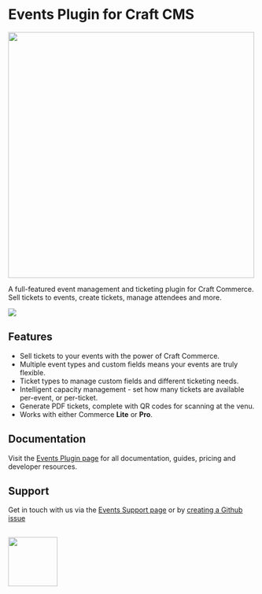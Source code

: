 # Events Plugin for Craft CMS

<img width="500" src="https://verbb.imgix.net/plugins/events/events-social-card.png?v=1">

A full-featured event management and ticketing plugin for Craft Commerce. Sell tickets to events, create tickets, manage attendees and more.

![](https://verbb.imgix.net/plugins/events/event-tickets-2_190423_042555.png)

## Features

- Sell tickets to your events with the power of Craft Commerce.
- Multiple event types and custom fields means your events are truly flexible.
- Ticket types to manage custom fields and different ticketing needs.
- Intelligent capacity management - set how many tickets are available per-event, or per-ticket.
- Generate PDF tickets, complete with QR codes for scanning at the venu.
- Works with either Commerce **Lite** or **Pro**.

## Documentation

Visit the [Events Plugin page](https://verbb.io/craft-plugins/events) for all documentation, guides, pricing and developer resources.

## Support

Get in touch with us via the [Events Support page](https://verbb.io/craft-plugins/events/support) or by [creating a Github issue](https://github.com/verbb/events/issues)

<h2></h2>

<a href="https://verbb.io" target="_blank">
  <img width="100" src="https://verbb.io/assets/img/verbb-pill.svg">
</a>




